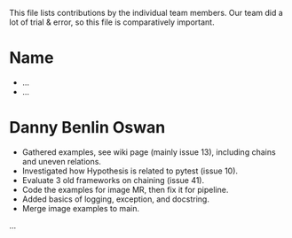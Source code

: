 This file lists contributions by the individual team members.
Our team did a lot of trial & error, so this file is comparatively important.

Name
===
- ...
- ...


Danny Benlin Oswan
===
- Gathered examples, see wiki page (mainly issue 13), including chains and uneven relations.
- Investigated how Hypothesis is related to pytest (issue 10).
- Evaluate 3 old frameworks on chaining (issue 41).
- Code the examples for image MR, then fix it for pipeline.
- Added basics of logging, exception, and docstring.
- Merge image examples to main.


...
